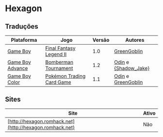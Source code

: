 # Hexagon

## Traduções

| Plataforma | Jogo | Versão | Autores |
| ----------- | ----------- | ----------- | ----------- |
| [Game Boy](../../traducoes/game-boy/) | [Final Fantasy Legend II](../../traducoes/game-boy/final-fantasy-legend-ii_greengoblin/) | 1.0 | [GreenGoblin](../../autores/greengoblin/) |
| [Game Boy Advance](../../traducoes/game-boy-advance/) | [Bomberman Tournament](../../traducoes/game-boy-advance/bomberman-tournament_odin-shadow_jake/) | 1.2 | [Odin](../../autores/odin/) e [\{Shadow\_Jake\}](../../autores/shadow_jake/) |
| [Game Boy Color](../../traducoes/game-boy-color/) | [Pokémon Trading Card Game](../../traducoes/game-boy-color/pokemon-trading-card-game_odin-greengoblin/) | 1.1 | [Odin](../../autores/odin/) e [GreenGoblin](../../autores/greengoblin/) |

## Sites

| Site | Ativo |
| ----------- | ----------- |
| [http://hexagon.romhack.net](http://hexagon.romhack.net) | Não |